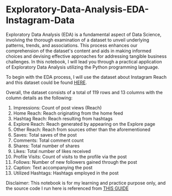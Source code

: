 # Exploratory-Data-Analysis-EDA-Instagram-Data

Exploratory Data Analysis (EDA) is a fundamental aspect of Data Science, involving the thorough examination of a dataset to unveil underlying patterns, trends, and associations. This process enhances our comprehension of the dataset's content and aids in making informed choices and devising effective approaches for addressing tangible business challenges. In this notebook, I will lead you through a practical application of Exploratory Data Analysis utilizing the Python programming language.

To begin with the EDA process, I will use the dataset about Instagram Reach and this dataset could be found [HERE](https://statso.io/instagram-reach-analysis-case-study/).

Overall, the dataset consists of a total of 119 rows and 13 columns with the column details as the following:

1. Impressions: Count of post views (Reach)
2. Home Reach: Reach originating from the home feed
3. Hashtag Reach: Reach resulting from hashtags
4. Explore Reach: Reach generated by appearing on the Explore page
5. Other Reach: Reach from sources other than the aforementioned
6. Saves: Total saves of the post
7. Comments: Total comment count
8. Shares: Total number of shares
9. Likes: Total number of likes received
10. Profile Visits: Count of visits to the profile via the post
11. Follows: Number of new followers gained through the post
12. Caption: Text accompanying the post
13. Utilized Hashtags: Hashtags employed in the post

Disclaimer: This notebook is for my learning and practice purpose only, and the source code I run here is referenced from [THIS GUIDE](https://thecleverprogrammer.com/2023/05/30/exploratory-data-analysis-using-python/)
